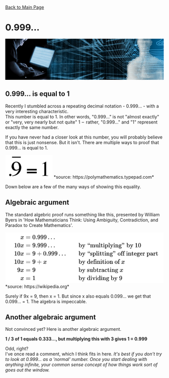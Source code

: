 [Back to Main Page](../index.html) 

# 0.999...

<img src="../img/banner_hackerblue.jpg" width="1000">

## 0.999... is equal to 1

Recently I stumbled across a repeating decimal notation - 0.999... - with a very interesting characteristic.  
This number is equal to 1. In other words, "0.999..." is not "almost exactly" or "very, very nearly but not quite" 1  –  rather, "0.999..." and "1" represent exactly the same number.  
  
If you have never had a closer look at this number, you will probably believe that this is just nonsense. But it isn't. There are multiple ways to proof that 0.999... is equal to 1.  

<img src="../img/blog-22-0999eq1.PNG" width="150">  
*source: https://polymathematics.typepad.com*  
  
Down below are a few of the many ways of showing this equality.

## Algebraic argument

The standard algebric proof runs something like this, presented by William Byers in 'How Mathematicians Think: Using Ambiguity, Contradiction, and Paradox to Create Mathematics'.  
  
<img src="../img/blog-22-0999algebraic.PNG" width="600">  
*source: https://wikipedia.org*  
  
Surely if 9x = 9, then x = 1. But since x also equals 0.099... we get that 0.099... = 1. The algebra is impeccable.  

## Another algebraic argument

Not convinced yet? Here is another algebraic argument.

**1 / 3 of 1 equals 0.333..., but multiplying this with 3 gives 1 = 0.999**
  
Odd, right?  
I've once read a comment, which I think fits in here. *It's best if you don't try to look at 0.999... as a 'normal' number. Once you start dealing with anything infinite, your common sense concept of how things work sort of goes out the window.*






